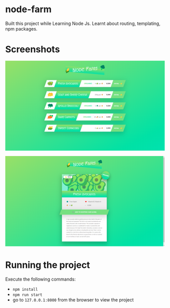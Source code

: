 # node-farm
Built this project while Learning Node Js. Learnt about routing, templating, npm packages.

# Screenshots

![Main](./screenshots/SC1.png)

![Sub](./screenshots/SC2.png)

# Running the project
Execute the following commands:
- `npm install`
- `npm run start`
- go to `127.0.0.1:8000` from the browser to view the project
